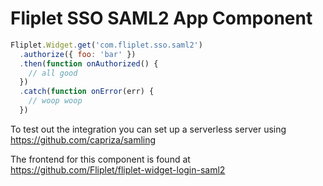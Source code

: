 # Fliplet SSO SAML2 App Component

```js
Fliplet.Widget.get('com.fliplet.sso.saml2')
  .authorize({ foo: 'bar' })
  .then(function onAuthorized() {
    // all good
  })
  .catch(function onError(err) {
    // woop woop
  })
```

To test out the integration you can set up a serverless server using https://github.com/capriza/samling

The frontend for this component is found at https://github.com/Fliplet/fliplet-widget-login-saml2
